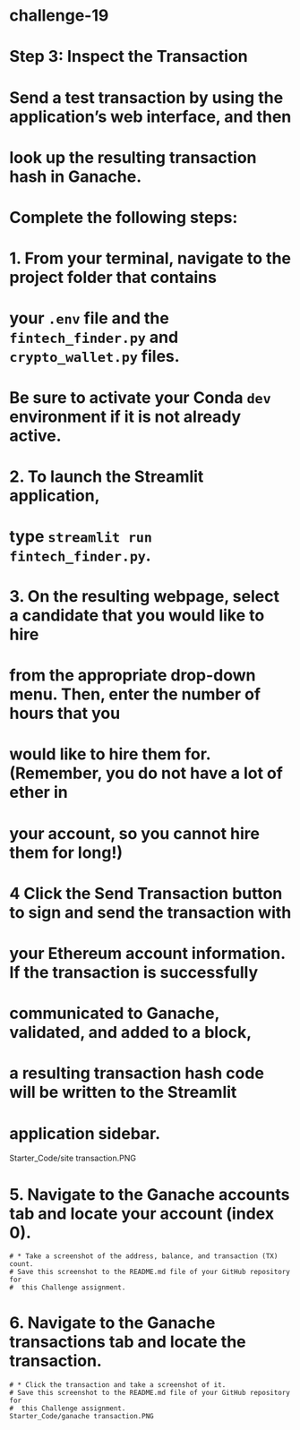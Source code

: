 # challenge-19
# Step 3: Inspect the Transaction

# Send a test transaction by using the application’s web interface, and then
# look up the resulting transaction hash in Ganache.

# Complete the following steps:

# 1. From your terminal, navigate to the project folder that contains
# your `.env` file and the `fintech_finder.py` and `crypto_wallet.py` files.
# Be sure to activate your Conda `dev` environment if it is not already active.

# 2. To launch the Streamlit application,
# type `streamlit run fintech_finder.py`.

# 3. On the resulting webpage, select a candidate that you would like to hire
# from the appropriate drop-down menu. Then, enter the number of hours that you
# would like to hire them for. (Remember, you do not have a lot of ether in
# your account, so you cannot hire them for long!)


# 4 Click the Send Transaction button to sign and send the transaction with
# your Ethereum account information. If the transaction is successfully
# communicated to Ganache, validated, and added to a block,
# a resulting transaction hash code will be written to the Streamlit
# application sidebar.
Starter_Code/site transaction.PNG

# 5. Navigate to the Ganache accounts tab and locate your account (index 0).
    # * Take a screenshot of the address, balance, and transaction (TX) count.
    # Save this screenshot to the README.md file of your GitHub repository for
    #  this Challenge assignment.

# 6. Navigate to the Ganache transactions tab and locate the transaction.
    # * Click the transaction and take a screenshot of it.
    # Save this screenshot to the README.md file of your GitHub repository for
    #  this Challenge assignment.
    Starter_Code/ganache transaction.PNG

